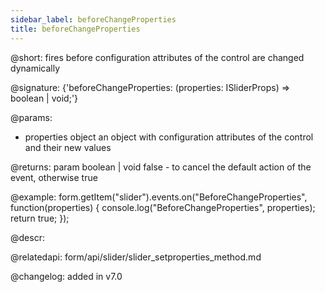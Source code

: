 ```yaml
---
sidebar_label: beforeChangeProperties
title: beforeChangeProperties
---          
```


@short: fires before configuration attributes of the control are changed dynamically

@signature: {'beforeChangeProperties: (properties: ISliderProps) => boolean | void;'}

@params:
- properties     object      an object with configuration attributes of the control and their new values

@returns:
param   boolean | void    false - to cancel the default action of the event, otherwise true

@example:
form.getItem("slider").events.on("BeforeChangeProperties", function(properties) {
    console.log("BeforeChangeProperties", properties);
    return true;
});



@descr:

@relatedapi: form/api/slider/slider_setproperties_method.md


@changelog: added in v7.0
